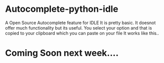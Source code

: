# Autocomplete-python-idle
A Open Source Autocomplete feature for IDLE
It is pretty basic. It doesnot offer much functionality but its useful.
You select your option and that is copied to your clipboard which you can paste on your file 
It works like this..

# Coming Soon next week....
